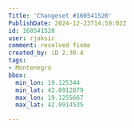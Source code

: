 ```yaml
---
Title: 'Changeset #160541520'
PublishDate: 2024-12-23T14:59:02Z
id: 160541520
user: rjaksic
comment: resolved fixme
created_by: iD 2.30.4
tags:
- Montenegro
bbox:
  min_lon: 19.125344
  min_lat: 42.0912879
  max_lon: 19.1255667
  max_lat: 42.0914535

---
```

